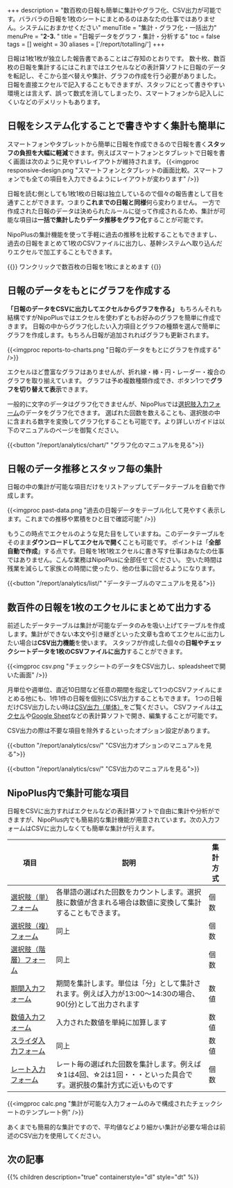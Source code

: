 +++
description = "数百枚の日報も簡単に集計やグラフ化、CSV出力が可能です。バラバラの日報を1枚のシートにまとめるのはあなたの仕事ではありません。システムにおまかせください"
menuTitle = "集計・グラフ化・一括出力"
menuPre = "<b>2-3. </b>"
title = "日報データをグラフ・集計・分析する"
toc = false
tags = []
weight = 30
aliases = ['/report/totalling/']
+++

日報は1枚1枚が独立した報告書であることはご存知のとおりです。
数十枚、数百枚の日報を集計するにはこれまではエクセルなどの表計算ソフトに日報のデータを転記し、そこから並べ替えや集計、グラフの作成を行う必要がありました。
日報を直接エクセルで記入することもできますが、スタッフにとって書きやすい環境とは言えず、誤って数式を消してしまったり、スマートフォンから記入しにくいなどのデメリットもあります。

## 日報をシステム化することで書きやすく集計も簡単に

スマートフォンやタブレットから簡単に日報を作成できるので日報を書く**スタッフの負担を大幅に軽減**できます。例えばスマートフォンとタブレットで日報を書く画面は次のように見やすいレイアウトが維持されます。
{{<imgproc responsive-design.png "スマートフォンとタブレットの画面比較。スマートフォンでも全ての項目を入力できるようにレイアウトが変わります" />}}

日報を読む側としても1枚1枚の日報は独立しているので個々の報告書として目を通すことができます。つまり**これまでの日報と同様**何ら変わりません。
一方で作成された日報のデータは決められたルールに従って作成されるため、集計が可能な項目は**一括で集計したりデータ推移をグラフ化**することが可能です。

NipoPlusの集計機能を使って手軽に過去の推移を比較することもできますし、過去の日報をまとめて1枚のCSVファイルに出力し、基幹システムへ取り込んだりエクセルで加工することもできます。

{{<alice pos="right" icon="here">}}
ワンクリックで数百枚の日報を1枚にまとめます
{{</alice>}}

## 日報のデータをもとにグラフを作成する

**「日報のデータをCSVに出力してエクセルからグラフを作る」**
もちろんそれも結構ですがNipoPlusではエクセルを使わずともお好みのグラフを簡単に作成できます。
日報の中からグラフ化したい入力項目とグラフの種類を選んで簡単にグラフを作成します。もちろん日報が追加されればグラフも更新されます。

{{<imgproc reports-to-charts.png "日報のデータをもとにグラフを作成する" />}}

エクセルほど豊富なグラフはありませんが、折れ線・棒・円・レーダー・複合のグラフを取り揃えています。
グラフは予め複数種類作成でき、ボタン1つで**グラフを切り替えて表示**できます。

一般的に文字のデータはグラフ化できませんが、NipoPlusでは[選択肢入力フォーム](/org/groupsetting/template/select/)のデータをグラフ化できます。
選ばれた回数を数えることも、選択肢の中に含まれる数字を変換してグラフ化することも可能です。より詳しいガイドは以下のマニュアルのページを御覧ください。

{{<button "/report/analytics/chart/" "グラフ化のマニュアルを見る">}}

## 日報のデータ推移とスタッフ毎の集計

日報の中の集計が可能な項目だけをリストアップしてデータテーブルを自動で作成します。

{{<imgproc past-data.png "過去の日報データをテーブル化して見やすく表示します。これまでの推移や累積をひと目で確認可能" />}}

もうこの時点でエクセルのような見た目をしていますね。このデータテーブルをそのまま**ダウンロードしてエクセルで開く**ことも可能です。
ポイントは「**全部自動で作成**」する点です。日報を1枚1枚エクセルに書き写す仕事はあなたの仕事ではありません。こんな業務はNipoPlusに全部任せてください。
空いた時間は残業を減らして家族との時間に使ったり、他の仕事に回せるようになります。

{{<button "/report/analytics/list/" "データテーブルのマニュアルを見る">}}


## 数百件の日報を1枚のエクセルにまとめて出力する

前述したデータテーブルは集計が可能なデータのみを吸い上げてテーブルを作成します。集計ができない本文や引き継ぎといった文章も含めてエクセルに出力したい場合は**CSV出力機能**を使います。
スタッフが作成した個々の**日報やチェックシートデータを1枚のCSVファイルに出力**することができます。

{{<imgproc csv.png "チェックシートのデータをCSV出力し、spleadsheetで開いた画面" />}}

月単位や週単位、直近10日間など任意の期間を指定して1つのCSVファイルにまとめる他にも、1件1件の日報を個別にCSV出力することもできます。
1つの日報だけCSV出力したい時は[CSV出力（単体）](/report/read/csv/)をご覧ください。
CSVファイルは[エクセル](https://www.microsoft.com/ja-jp/microsoft-365/excel)や[Google Sheet](https://www.google.com/intl/ja_jp/sheets/about/)などの表計算ソフトで開き、編集することが可能です。

CSV出力の際は不要な項目を除外するといったオプション設定があります。

{{<button "/report/analytics/csv/" "CSV出力オプションのマニュアルを見る">}}


{{<button "/report/analytics/csv/" "CSV出力のマニュアルを見る">}}


## NipoPlus内で集計可能な項目

日報をCSVに出力すればエクセルなどの表計算ソフトで自由に集計や分析ができますが、NipoPlus内でも簡易的な集計機能が用意されています。次の入力フォームはCSVに出力しなくても簡単な集計が行えます。

|項目|説明|集計方式|
|---|---|---|
|[選択肢（単）フォーム](/org/groupsetting/template/select/)|各単語の選ばれた回数をカウントします。選択肢に数値が含まれる場合は数値に変換して集計することもできます。|個数|
|[選択肢（複）フォーム](/org/groupsetting/template/select2/)|同上|個数|
|[選択肢（階層）フォーム](/org/groupsetting/template/selectcalc/)|同上|個数|
|[期間入力フォーム](/org/groupsetting/template/datetimes/)|期間を集計します。単位は「分」として集計されます。例えば入力が13:00〜14:30の場合、90(分)として出力されます|数値|
|[数値入力フォーム](/org/groupsetting/template/math/)|入力された数値を単純に加算します|数値|
|[スライダ入力フォーム](/org/groupsetting/template/step/)|同上|数値|
|[レート入力フォーム](/org/groupsetting/template/rate/)|レート毎の選ばれた回数を集計します。例えば☆1は4回、☆2は1回・・・といった具合です。選択肢の集計方式に近いものです|個数|

{{<imgproc calc.png "集計が可能な入力フォームのみで構成されたチェックシートのテンプレート例" />}}

あくまでも簡易的な集計ですので、平均値などより細かい集計が必要な場合は前述のCSV出力を使用してください。

## 次の記事

{{% children description="true" containerstyle="dl" style="dt" %}}


